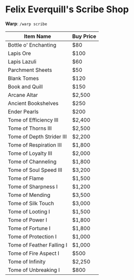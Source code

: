 # Felix Everquill's Scribe Shop

**Warp**: `/warp scribe`

| Item Name                        | Buy Price |
|----------------------------------|-----------|
| Bottle o' Enchanting             | $80       |
| Lapis Ore                        | $100      |
| Lapis Lazuli                     | $60       |
| Parchment Sheets                 | $50       |
| Blank Tomes                      | $120      |
| Book and Quill                   | $150      |
| Arcane Altar                     | $2,500    |
| Ancient Bookshelves              | $250      |
| Ender Pearls                     | $200      |
| Tome of Efficiency III           | $2,400    |
| Tome of Thorns III               | $2,500    |
| Tome of Depth Strider III        | $2,200    |
| Tome of Respiration III          | $1,800    |
| Tome of Loyalty III              | $2,000    |
| Tome of Channeling               | $1,800    |
| Tome of Soul Speed III           | $3,200    |
| Tome of Flame                    | $1,500    |
| Tome of Sharpness I              | $1,200    |
| Tome of Mending                  | $3,500    |
| Tome of Silk Touch               | $3,000    |
| Tome of Looting I                | $1,500    |
| Tome of Power I                  | $1,800    |
| Tome of Fortune I                | $1,800    |
| Tome of Protection I             | $1,000    |
| Tome of Feather Falling I        | $1,000    |
| Tome of Fire Aspect I            | $500      |
| Tome of Infinity                 | $2,250    |
| Tome of Unbreaking I             | $800      |
